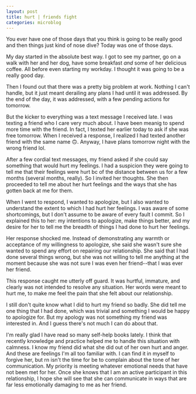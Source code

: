 ```yaml
---
layout: post
title: hurt | friends fight
categories: microblog
---
```


You ever have one of those days that you think is going to be really good and then things just kind of nose dive? Today was one of those days. 

My day started in the absolute best way. I got to see my partner, go on a walk with her and her dog, have some breakfast _and_ some of her delicious coffee. All before even starting my workday. I thought it was going to be a really good day. 

Then I found out that there was a pretty big problem at work. Nothing I can't handle, but it just meant derailing any plans I had until it was addressed. By the end of the day, it was addressed, with a few pending actions for tomorrow.

But the kicker to everything was a text message I received late. I was texting a friend who I care very much about. I have been meanig to spend more time with the friend. In fact, I texted her earlier today to ask if she was free tomorrow. When I received a response, I realized I had texted another friend with the same name 🙃. Anyway, I have plans tomorrow night with the wrong friend lol.

After a few cordial text messages, my friend asked if she could say something that would hurt my feelings. I had a suspicion they were going to tell me that their feelings were hurt bc of the distance between us for a few months (several months, really). So I invited her thoughts. She then proceeded to tell me about her hurt feelings and the ways that she has gotten back at me for them. 

When I went to respond, I wanted to apologize, but I also wanted to understand the extent to which I had hurt her feelings. I was aware of some shortcomings, but I don't assume to be aware of every fault I commit. So I explained this to her: my intentions to apologize, make things better, and my desire for her to tell me the breadth of things I had done to hurt her feelings.

Her response shocked me. Instead of demonstrating any warmth or acceptance of my willingness to apologize, she said she wasn't sure she wanted to spend any effort on repairing our relationship. She said that I had done several things wrong, but she was not willing to tell me anything at the moment because she was not sure I was even her friend--that I was ever her friend.

This response caught me utterly off guard. It was hurtful, immature, and clearly was not intended to resolve any situation. Her words were meant to hurt me, to make me feel the pain that she felt about our relationship. 

I still don't quite know what I did to hurt my friend so badly. She did tell me one thing that I had done, which was trivial and something I would be happy to apologize for. But my apology was not something my friend was interested in. And I guess there's not much I can do about that. 

I'm really glad I have read so many self-help books lately. I think that recently knowledge and practice helped me to handle this situation with calmness. I know my friend did what she did out of her own hurt and anger. And these are feelings I'm all too familiar with. I can find it in myself to forgive her, but rn isn't the time for be to complain about the tone of her communication. My priority is meeting whatever emotional needs that have not been met for her. Once she knows that I am an active participant in this relationship, I hope she will see that she can communicate in ways that are far less emotionally damaging to me as her friend.
